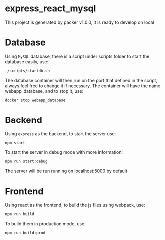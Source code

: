 # express_react_mysql
This project is generated by packer v1.0.0, it is ready to develop on local

# Database
Using `MySQL` database, there is a script under scripts folder to start the database easily, use:
```sh
./scripts/startdb.sh
```
The database container will then run on the port that defined in the script, always feel free to change it if necessary. The container will have the name webapp_database, and to stop it, use:
```sh
docker stop webapp_database
```

# Backend
Using `express` as the backend, to start the server use:
```sh
npm start
```

To start the server in debug mode with more information:
```sh
npm run start:debug
```

The server will be run running on localhost:5000 by default

# Frontend
Using react as the frontend, to build the js files using webpack, use:
```sh
npm run build
```
To build them in production mode, use:
```sh
npm run build:prod
```




